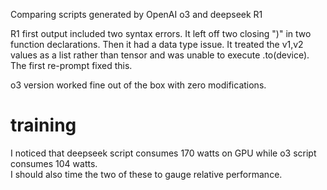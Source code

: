 Comparing scripts generated by OpenAI o3 and deepseek R1

R1 first output included two syntax errors.  It left off two closing ")" in two function declarations.   Then it had a data type issue. 
It treated the v1,v2 values as a list rather than tensor and was unable to execute .to(device).   The first re-prompt fixed this.

o3 version worked fine out of the box with zero modifications.

# training
I noticed that deepseek script consumes 170 watts on GPU while o3 script consumes 104 watts.   
I should also time the two of these to gauge relative performance.
